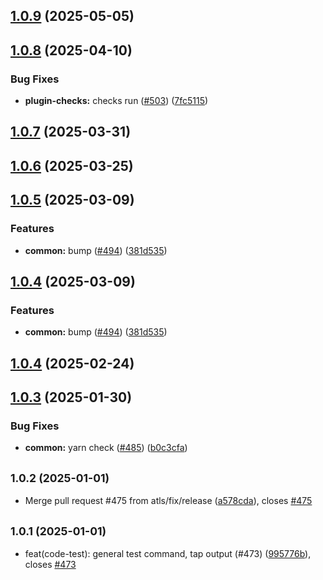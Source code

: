 ## [1.0.9](https://github.com/atls/raijin/compare/@atls/yarn-plugin-checks@1.0.8...@atls/yarn-plugin-checks@1.0.9) (2025-05-05)

## [1.0.8](https://github.com/atls/raijin/compare/@atls/yarn-plugin-checks@1.0.7...@atls/yarn-plugin-checks@1.0.8) (2025-04-10)

### Bug Fixes

- **plugin-checks:** checks run ([#503](https://github.com/atls/raijin/issues/503)) ([7fc5115](https://github.com/atls/raijin/commit/7fc5115dd1b7122e4edb14996ece7edf7cee98c8))

## [1.0.7](https://github.com/atls/raijin/compare/@atls/yarn-plugin-checks@1.0.6...@atls/yarn-plugin-checks@1.0.7) (2025-03-31)

## [1.0.6](https://github.com/atls/raijin/compare/@atls/yarn-plugin-checks@1.0.5...@atls/yarn-plugin-checks@1.0.6) (2025-03-25)

## [1.0.5](https://github.com/atls/raijin/compare/@atls/yarn-plugin-checks@1.0.4...@atls/yarn-plugin-checks@1.0.5) (2025-03-09)

### Features

- **common:** bump ([#494](https://github.com/atls/raijin/issues/494)) ([381d535](https://github.com/atls/raijin/commit/381d5357c2818e157330933edb9256936d251ca3))

## [1.0.4](https://github.com/atls/raijin/compare/@atls/yarn-plugin-checks@1.0.4...@atls/yarn-plugin-checks@1.0.4) (2025-03-09)

### Features

- **common:** bump ([#494](https://github.com/atls/raijin/issues/494)) ([381d535](https://github.com/atls/raijin/commit/381d5357c2818e157330933edb9256936d251ca3))

## [1.0.4](https://github.com/atls/raijin/compare/@atls/yarn-plugin-checks@1.0.3...@atls/yarn-plugin-checks@1.0.4) (2025-02-24)

## [1.0.3](https://github.com/atls/raijin/compare/@atls/yarn-plugin-checks@1.0.2...@atls/yarn-plugin-checks@1.0.3) (2025-01-30)

### Bug Fixes

- **common:** yarn check ([#485](https://github.com/atls/raijin/issues/485)) ([b0c3cfa](https://github.com/atls/raijin/commit/b0c3cfad8f559c55691ca733c7a3a7b3cd00c4d8))

## <small>1.0.2 (2025-01-01)</small>

- Merge pull request #475 from atls/fix/release ([a578cda](https://github.com/atls/raijin/commit/a578cda)), closes [#475](https://github.com/atls/raijin/issues/475)

## <small>1.0.1 (2025-01-01)</small>

- feat(code-test): general test command, tap output (#473) ([995776b](https://github.com/atls/raijin/commit/995776b)), closes [#473](https://github.com/atls/raijin/issues/473)

